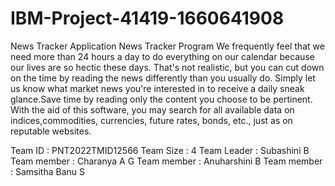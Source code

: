 # IBM-Project-41419-1660641908
News Tracker Application
News Tracker Program We frequently feel that we need more than 24 hours a day to do everything on our calendar 
because our lives are so hectic these days. That's not realistic, but you can cut down on the time by reading 
the news differently than you usually do. Simply let us know what market news you're interested in to receive 
a daily sneak glance.Save time by reading only the content you choose to be pertinent. With the aid of this 
software, you may search for all available data on indices,commodities, currencies, future rates, bonds, etc., 
just as on reputable websites.

Team ID : PNT2022TMID12566 Team Size : 4 Team Leader : Subashini B Team member : Charanya A G Team member : Anuharshini B Team member : Samsitha Banu S

